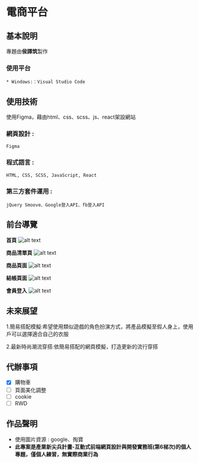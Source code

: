 # 電商平台

## 基本說明
專題由**侯譯筑**製作
	
### 使用平台
	* Windows:：Visual Studio Code
## 使用技術
使用Figma，藉由html、css、scss、js、react架設網站
### 網頁設計 :
	Figma
### 程式語言 :
	HTML, CSS, SCSS, JavaScript, React 
### 第三方套件運用 :
	jQuery Smoove、Google登入API、fb登入API
## 前台導覽
  **首頁**
 ![alt text](./img/readme/首頁.gif) 

   **商品清單頁**
 ![alt text](./img/readme/商品清單.gif) 

   **商品頁面**
 ![alt text](./img/readme/商品頁.gif) 

   **結帳頁面**
 ![alt text](./img/readme/結帳頁面.gif) 

   **會員登入**
 ![alt text](./img/readme/會員登入.gif) 

 
  
## 未來展望
1.簡易搭配模擬:希望使用類似遊戲的角色扮演方式，將產品模擬至假人身上，使用戶可以選擇適合自己的衣服

2.最新時尚潮流穿搭:依簡易搭配的網頁模擬，打造更新的流行穿搭

## 代辦事項
 - [x] 購物車
 - [ ] 頁面美化調整
 - [ ] cookie
 - [ ] RWD

## 作品聲明

* 使用圖片資源 : google、掏寶
*  **此專案是產業新尖兵計畫-互動式前端網頁設計與開發實務班(第6梯次)的個人專題，僅個人練習，無實際商業行為**

